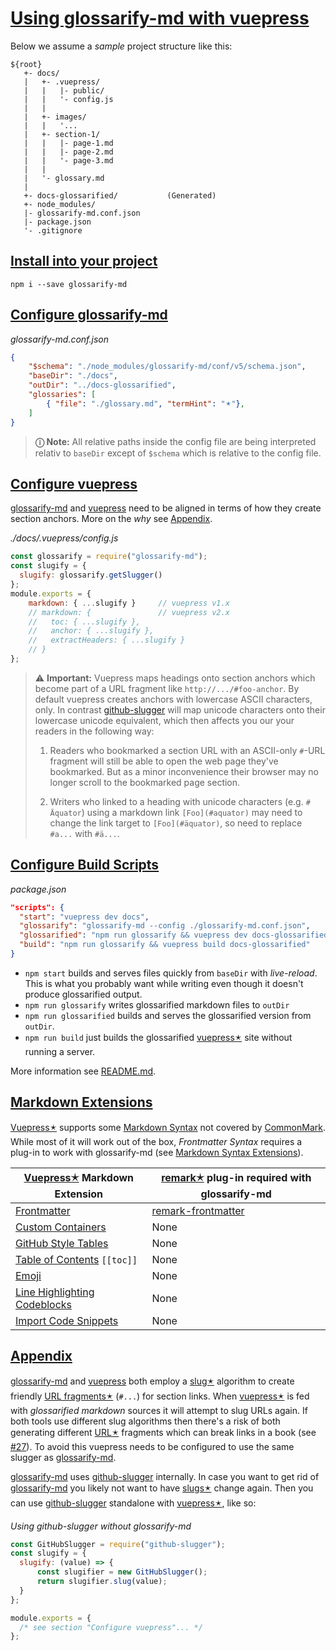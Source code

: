 # [Using glossarify-md with vuepress](#using-glossarify-md-with-vuepress)

Below we assume a *sample* project structure like this:

[doc-syntax-extensions]: ./markdown-syntax-extensions.md

[CommonMark]: https://www.commonmark.org

[github-slugger]: https://npmjs.com/package/github-slugger

[glossarify-md]: https://github.com/about-code/glossarify-md

[vuepress]: https://vuepress.vuejs.org

    ${root}
       +- docs/
       |   +- .vuepress/
       |   |   |- public/
       |   |   '- config.js
       |   |
       |   +- images/
       |   |   '...
       |   +- section-1/
       |   |   |- page-1.md
       |   |   |- page-2.md
       |   |   '- page-3.md
       |   |
       |   '- glossary.md
       |
       +- docs-glossarified/           (Generated)
       +- node_modules/
       |- glossarify-md.conf.json
       |- package.json
       '- .gitignore

## [Install into your project](#install-into-your-project)

    npm i --save glossarify-md

## [Configure glossarify-md](#configure-glossarify-md)

*glossarify-md.conf.json*

```json
{
    "$schema": "./node_modules/glossarify-md/conf/v5/schema.json",
    "baseDir": "./docs",
    "outDir": "../docs-glossarified",
    "glossaries": [
        { "file": "./glossary.md", "termHint": "🟉"},
    ]
}
```

> **ⓘ Note:** All relative paths inside the config file are being interpreted relativ to `baseDir` except of `$schema` which is relative to the config file.

## [Configure vuepress](#configure-vuepress)

[glossarify-md] and [vuepress] need to be aligned in terms of how they create section anchors. More on the *why* see [Appendix][1].

<em>./docs/.vuepress/config.js</em>

```js
const glossarify = require("glossarify-md");
const slugify = {
  slugify: glossarify.getSlugger()
};
module.exports = {
    markdown: { ...slugify }     // vuepress v1.x
    // markdown: {               // vuepress v2.x
    //   toc: { ...slugify },
    //   anchor: { ...slugify },
    //   extractHeaders: { ...slugify }
    // }
};
```

> ⚠ **Important:** Vuepress maps headings onto section anchors which become part of a URL fragment like `http://.../#foo-anchor`. By default vuepress creates anchors with lowercase ASCII characters, only. In contrast [github-slugger] will map unicode characters onto their lowercase unicode equivalent, which then affects you our your readers in the following way:
>
> 1.  Readers who bookmarked a section URL with an ASCII-only `#`-URL fragment will still be able to open the web page they've bookmarked. But as a minor inconvenience their browser may no longer scroll to the bookmarked page section.
>
> 2.  Writers who linked to a heading with unicode characters (e.g. `# Äquator`) using a markdown link `[Foo](#aquator)` may need to change the link target to `[Foo](#äquator)`, so need to replace `#a...` with `#ä...`.

## [Configure Build Scripts](#configure-build-scripts)

*package.json*

```json
"scripts": {
  "start": "vuepress dev docs",
  "glossarify": "glossarify-md --config ./glossarify-md.conf.json",
  "glossarified": "npm run glossarify && vuepress dev docs-glossarified",
  "build": "npm run glossarify && vuepress build docs-glossarified"
}
```

*   `npm start` builds and serves files quickly from `baseDir` with *live-reload*. This is what you probably want while writing even though it doesn't produce glossarified output.
*   `npm run glossarify` writes glossarified markdown files to `outDir`
*   `npm run glossarified` builds and serves the glossarified version from `outDir`.
*   `npm run build` just builds the glossarified [vuepress🟉][2] site without running a server.

More information see [README.md][3].

## [Markdown Extensions](#markdown-extensions)

[Vuepress🟉][2] supports some [Markdown Syntax][4] not covered by [CommonMark]. While most of it will work out of the box, *Frontmatter Syntax* requires a plug-in to work with glossarify-md (see [Markdown Syntax Extensions][doc-syntax-extensions]).

| [Vuepress🟉][2] Markdown Extension    | [remark🟉][5] plug-in required with glossarify-md |
| ------------------------------------- | ------------------------------------------------- |
| [Frontmatter][vp-frontmatter]         | [remark-frontmatter][6]                           |
| [Custom Containers][vp-cc]            | None                                              |
| [GitHub Style Tables][vp-gh-tables]   | None                                              |
| [Table of Contents][vp-toc] `[[toc]]` | None                                              |
| [Emoji][vp-emoji]                     | None                                              |
| [Line Highlighting Codeblocks][vp-lh] | None                                              |
| [Import Code Snippets][vp-code]       | None                                              |

[vp-frontmatter]: https://vuepress.vuejs.org/guide/markdown.html#frontmatter

[vp-gh-tables]: https://vuepress.vuejs.org/guide/markdown.html#github-style-tables

[vp-cc]: https://vuepress.vuejs.org/guide/markdown.html#custom-containers

[vp-emoji]: https://vuepress.vuejs.org/guide/markdown.html#emoji

[vp-toc]: https://vuepress.vuejs.org/guide/markdown.html#table-of-contents

[vp-lh]: https://vuepress.vuejs.org/guide/markdown.html#line-highlighting-in-code-blocks

[vp-code]: https://vuepress.vuejs.org/guide/markdown.html#import-code-snippets

## [Appendix](#appendix)

[glossarify-md] and [vuepress] both employ a [slug🟉][7] algorithm to create friendly [URL fragments🟉][8] (`#...`) for section links. When [vuepress🟉][2] is fed with *glossarified markdown* sources it will attempt to slug URLs again. If both tools use different slug algorithms then there's a risk of both generating different [URL🟉][9] fragments which can break links in a book (see [#27][10]). To avoid this vuepress needs to be configured to use the same slugger as [glossarify-md].

[glossarify-md] uses [github-slugger] internally. In case you want to get rid of [glossarify-md] you likely not want to have [slugs🟉][7] change again. Then you can use [github-slugger] standalone with [vuepress🟉][2], like so:

*Using github-slugger without glossarify-md*

```js
const GitHubSlugger = require("github-slugger");
const slugify = {
  slugify: (value) => {
      const slugifier = new GitHubSlugger();
      return slugifier.slug(value);
  }
};

module.exports = {
  /* see section "Configure vuepress"... */
};
```

[1]: #appendix

[2]: ./glossary.md#vuepress "vuepress is a static website generator translating markdown files into a website powered by vuejs."

[3]: ../README.md

[4]: https://vuepress.vuejs.org/guide/markdown.html

[5]: ./glossary.md#remark "remark is a parser and compiler project under the unified umbrella for Markdown text files in particular."

[6]: http://unifiedjs.com/explore/package/remark-frontmatter/

[7]: ./glossary.md#slug "A slug by our definition is a URL-friendly identifier created from arbitrary text that can be used within URL fragments to address headings / sections on a page."

[8]: ./glossary.md#url-fragment "The fragment is the part follwing the # in a URL."

[9]: ./glossary.md#uri--url "Uniform Resource Identifier and Uniform Resource Locator are both the same thing, which is an ID with a syntax scheme://authority.tld/path/#fragment?query like https://my.org/foo/#bar?q=123."

[10]: https://github.com/about-code/glossarify-md/issues/27
